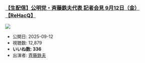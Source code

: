 ### [【生配信】公明党・斉藤鉄夫代表 記者会見 9月12日（金）【ReHacQ】](https://www.youtube.com/watch?v=fV8NwgLDkrI)
[![](https://img.youtube.com/vi/fV8NwgLDkrI/sddefault.jpg)](https://www.youtube.com/watch?v=fV8NwgLDkrI)
-   公開日: 2025-09-12
-   視聴数: 12,879
-   **いいね数: 336**
-   出演者: [斉藤鉄夫](/rehacq_fan/people/斉藤鉄夫 "wikilink")
